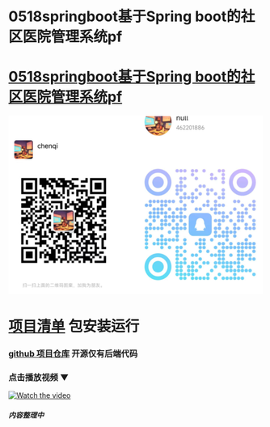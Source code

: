 # 0518springboot基于Spring boot的社区医院管理系统pf


# [0518springboot基于Spring boot的社区医院管理系统pf](https://github.com/GraduationProject-springboot/0518springboot)

![picture](https://raw.githubusercontent.com/GraduationProject-springboot/.github/main/img/wx.png)

# [项目清单](https://chenqi1990.site) 包安装运行

### [github 项目仓库](https://github.com/GraduationProject-springboot/allSpringbootProjects) 开源仅有后端代码

### 点击播放视频 ▼
[![Watch the video](https://i.sstatic.net/Vp2cE.png)](https://www.bilibili.com/video/BV1eMbYemE1U?p=20)


#####   内容整理中  











